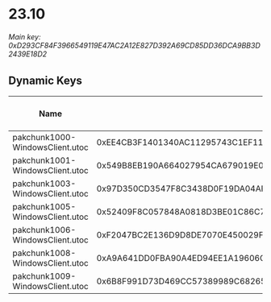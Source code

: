 # 23.10

###### *Main key: 0xD293CF84F3966549119E47AC2A12E827D392A69CD85DD36DCA9BB3D2439E18D2*

## Dynamic Keys

| Name                            | Key                                                                | High Res Textures |
|---------------------------------|--------------------------------------------------------------------|-------------------|
| pakchunk1000-WindowsClient.utoc | 0xEE4CB3F1401340AC11295743C1EF116E16187893D0B0A2C674DF6997830EA2C1 | ✔️                |
| pakchunk1001-WindowsClient.utoc | 0x549B8EB190A664027954CA679019E0D360DC431DE88FA2EEA7678CE0FC40F398 | ❌                 |
| pakchunk1003-WindowsClient.utoc | 0x97D350CD3547F8C3438D0F19DA04AFC439CD172BC408DC29EB524E1C50165AF7 | ✔️                |
| pakchunk1005-WindowsClient.utoc | 0x52409F8C057848A0818D3BE01C86C773C53FB80588EB7CAC535493FECCBAE3EE | ✔️                |
| pakchunk1006-WindowsClient.utoc | 0xF2047BC2E136D9D8DE7070E450029F6C10ADBF0C167958D9C523816A0F5DAC8E | ✔️                |
| pakchunk1008-WindowsClient.utoc | 0xA9A641DD0FBA90A4ED94EE1A19606C9E34B10B05F7926AFCA0E17FD900D9DAA7 | ✔️                |
| pakchunk1009-WindowsClient.utoc | 0x6B8F991D73D469CC57389989C68265A78BF3CC40293BA7D6257BEF5185B8DF25 | ✔️                |
